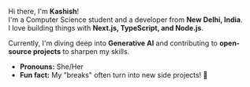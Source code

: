 Hi there, I'm **Kashish**!  
I'm a Computer Science student and a developer from **New Delhi, India**.  
I love building things with **Next.js, TypeScript, and Node.js**.  

Currently, I'm diving deep into **Generative AI** and contributing to **open-source projects** to sharpen my skills.  

- **Pronouns:** She/Her  
- **Fun fact:** My "breaks" often turn into new side projects! 🚀  

